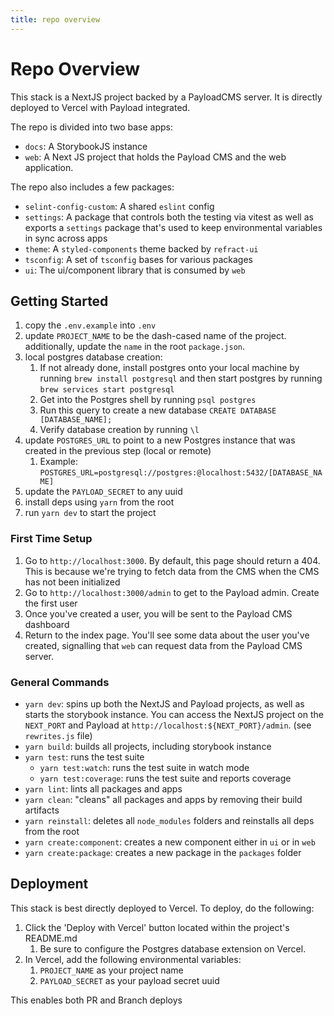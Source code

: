 ```yaml
---
title: repo overview
---
```


# Repo Overview

This stack is a NextJS project backed by a PayloadCMS server. It is directly deployed to Vercel with Payload integrated.

The repo is divided into two base apps:

- `docs`: A StorybookJS instance
- `web`: A Next JS project that holds the Payload CMS and the web application. 

The repo also includes a few packages:

- `selint-config-custom`: A shared `eslint` config
- `settings`: A package that controls both the testing via vitest as well as exports a `settings` package that's used to keep environmental variables in sync across apps
- `theme`: A `styled-components` theme backed by `refract-ui`
- `tsconfig`: A set of `tsconfig` bases for various packages
- `ui`: The ui/component library that is consumed by `web`

## Getting Started

1. copy the `.env.example` into `.env`
2. update `PROJECT_NAME` to be the dash-cased name of the project. additionally, update the `name` in the root `package.json`.
3. local postgres database creation: 
    1. If not already done, install postgres onto your local machine by running `brew install postgresql` and then start postgres by running `brew services start postgresql`
    2. Get into the Postgres shell by running `psql postgres`
    3. Run this query to create a new database `CREATE DATABASE [DATABASE_NAME];`
    4. Verify database creation by running `\l`
3. update `POSTGRES_URL` to point to a new Postgres instance that was created in the previous step (local or remote)
    1. Example: `POSTGRES_URL=postgresql://postgres:@localhost:5432/[DATABASE_NAME]`
4. update the `PAYLOAD_SECRET` to any uuid
5. install deps using `yarn` from the root
6. run `yarn dev` to start the project

### First Time Setup

1. Go to `http://localhost:3000`. By default, this page should return a 404. This is because we're trying to fetch data from the CMS when the CMS has not been initialized
2. Go to `http://localhost:3000/admin` to get to the Payload admin. Create the first user
3. Once you've created a user, you will be sent to the Payload CMS dashboard
4. Return to the index page. You'll see some data about the user you've created, signalling that `web` can request data from the Payload CMS server. 

### General Commands

- `yarn dev`: spins up both the NextJS and Payload projects, as well as starts the storybook instance. You can access the NextJS project on the `NEXT_PORT` and Payload at `http://localhost:${NEXT_PORT}/admin`. (see `rewrites.js` file)
- `yarn build`: builds all projects, including storybook instance
- `yarn test`: runs the test suite
    - `yarn test:watch`: runs the test suite in watch mode
    - `yarn test:coverage`: runs the test suite and reports coverage
- `yarn lint`: lints all packages and apps
- `yarn clean`: "cleans" all packages and apps by removing their build artifacts
- `yarn reinstall`: deletes all `node_modules` folders and reinstalls all deps from the root
- `yarn create:component`: creates a new component either in `ui` or in `web`
- `yarn create:package`: creates a new package in the `packages` folder

## Deployment

This stack is best directly deployed to Vercel. To deploy, do the following:

1. Click the 'Deploy with Vercel' button located within the project's README.md
    1. Be sure to configure the Postgres database extension on Vercel.
2. In Vercel, add the following environmental variables:
    1. `PROJECT_NAME` as your project name
    2. `PAYLOAD_SECRET` as your payload secret uuid


This enables both PR and Branch deploys
